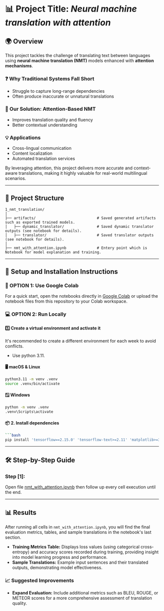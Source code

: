 # 📊 Project Title: *Neural machine translation with attention*

## 🌍 Overview

This project tackles the challenge of translating text between languages using **neural machine translation (NMT)** models enhanced with **attention mechanisms**. 

### ❓ Why Traditional Systems Fall Short
- Struggle to capture long-range dependencies
- Often produce inaccurate or unnatural translations

### 🚀 Our Solution: Attention-Based NMT
- Improves translation quality and fluency
- Better contextual understanding

### 💡 Applications
- Cross-lingual communication
- Content localization
- Automated translation services

By leveraging attention, this project delivers more accurate and context-aware translations, making it highly valuable for real-world multilingual scenarios.

---

## 📁 Project Structure


```
1_nmt_translation/
│
├── artifacts/                            # Saved generated artifacts such as exported trained models.
│   ├── dynamic_translator/               # Saved dynamic translator outputs (see notebook for details).
│   ├── translator/                       # Saved translator outputs (see notebook for details).
│
├── nmt_with_attention.ipynb              # Entery point which is Notebook for model explanation and training.
```

---

## 🔧 Setup and Installation Instructions

### 🚀 OPTION 1: Use Google Colab

For a quick start, open the notebooks directly in [Google Colab](https://colab.research.google.com/) or upload the notebook files from this repository to your Colab workspace.

### 💻 OPTION 2: Run Locally

#### 1️⃣ Create a virtual environment and activate it

It's recommended to create a different environment for each week to avoid conflicts.

* Use python 3.11.

#### 🖥️ macOS & Linux

```bash
python3.11 -m venv .venv
source .venv/bin/activate
```

#### 🪟 Windows

```bash
python -m venv .venv
.venv\Scripts\activate
```

#### 📦 2. Install dependencies

```bash
```bash
pip install 'tensorflow==2.15.0' 'tensorflow-text>=2.11' 'matplotlib>=3.7.0' 'einops==0.6.0'
```

---

## 🛠️ Step-by-Step Guide


### Step [1]:

Open file [nmt_with_attention.ipynb](nmt_with_attention.ipynb) then follow up every cell execution until the end.

---

## 📊 Results

After running all cells in `nmt_with_attention.ipynb`, you will find the final evaluation metrics, tables, and sample translations in the notebook's last section. 

- **Training Metrics Table:** Displays loss values (using categorical cross-entropy) and accuracy scores recorded during training, providing insight into model learning progress and performance.
- **Sample Translations:** Example input sentences and their translated outputs, demonstrating model effectiveness.


### 📈 Suggested Improvements

- **Expand Evaluation:** Include additional metrics such as BLEU, ROUGE, or METEOR scores for a more comprehensive assessment of translation quality.


